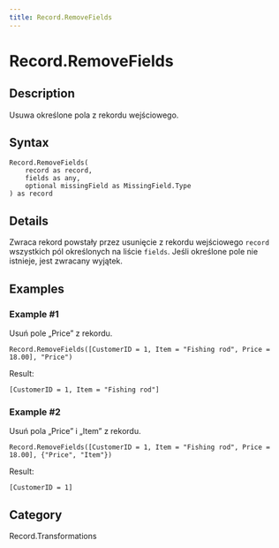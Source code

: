 ```yaml
---
title: Record.RemoveFields
---
```


# Record.RemoveFields


## Description

Usuwa określone pola z rekordu wejściowego.


## Syntax

```powerquery
Record.RemoveFields(
    record as record,
    fields as any,
    optional missingField as MissingField.Type
) as record
```


## Details

Zwraca rekord powstały przez usunięcie z rekordu wejściowego <code>record</code> wszystkich pól określonych na liście <code>fields</code>. Jeśli określone pole nie istnieje, jest zwracany wyjątek.


## Examples

### Example #1 
Usuń pole „Price” z rekordu.
```powerquery
Record.RemoveFields([CustomerID = 1, Item = "Fishing rod", Price = 18.00], "Price")
```

Result: 
```powerquery
[CustomerID = 1, Item = "Fishing rod"]
```


### Example #2 
Usuń pola „Price” i „Item” z rekordu.
```powerquery
Record.RemoveFields([CustomerID = 1, Item = "Fishing rod", Price = 18.00], {"Price", "Item"})
```

Result: 
```powerquery
[CustomerID = 1]
```




## Category
Record.Transformations

